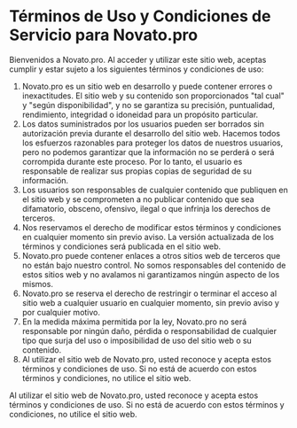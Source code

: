 # Términos de Uso y Condiciones de Servicio para Novato.pro

Bienvenidos a Novato.pro. Al acceder y utilizar este sitio web, aceptas cumplir y estar sujeto a los siguientes términos y condiciones de uso:


<ol>
    
<li>Novato.pro es un sitio web en desarrollo y puede contener errores o inexactitudes. El sitio web y su contenido son proporcionados "tal cual" y "según disponibilidad", y no se garantiza su precisión, puntualidad, rendimiento, integridad o idoneidad para un propósito particular.</li>

<li>Los datos suministrados por los usuarios pueden ser borrados sin autorización previa durante el desarrollo del sitio web. Hacemos todos los esfuerzos razonables para proteger los datos de nuestros usuarios, pero no podemos garantizar que la información no se perderá o será corrompida durante este proceso. Por lo tanto, el usuario es responsable de realizar sus propias copias de seguridad de su información.</li>

<li>Los usuarios son responsables de cualquier contenido que publiquen en el sitio web y se comprometen a no publicar contenido que sea difamatorio, obsceno, ofensivo, ilegal o que infrinja los derechos de terceros.</li>

<li>Nos reservamos el derecho de modificar estos términos y condiciones en cualquier momento sin previo aviso. La versión actualizada de los términos y condiciones será publicada en el sitio web.</li>

<li>Novato.pro puede contener enlaces a otros sitios web de terceros que no están bajo nuestro control. No somos responsables del contenido de estos sitios web y no avalamos ni garantizamos ningún aspecto de los mismos.</li>

<li>Novato.pro se reserva el derecho de restringir o terminar el acceso al sitio web a cualquier usuario en cualquier momento, sin previo aviso y por cualquier motivo.</li>

<li>En la medida máxima permitida por la ley, Novato.pro no será responsable por ningún daño, pérdida o responsabilidad de cualquier tipo que surja del uso o imposibilidad de uso del sitio web o su contenido.</li>

<li>Al utilizar el sitio web de Novato.pro, usted reconoce y acepta estos términos y condiciones de uso. Si no está de acuerdo con estos términos y condiciones, no utilice el sitio web.</li>

</ol>


Al utilizar el sitio web de Novato.pro, usted reconoce y acepta estos términos y condiciones de uso. Si no está de acuerdo con estos términos y condiciones, no utilice el sitio web.